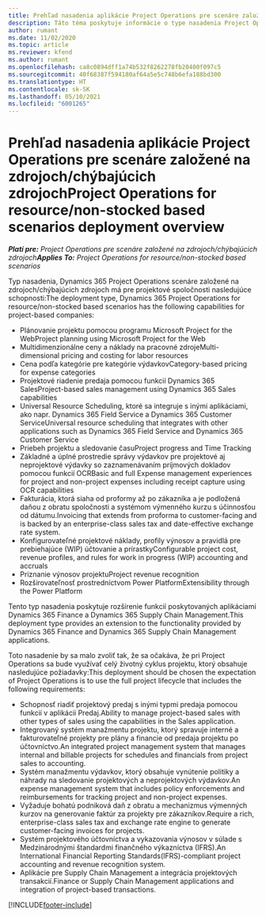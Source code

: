 ```yaml
---
title: Prehľad nasadenia aplikácie Project Operations pre scenáre založené na zdrojoch/chýbajúcich zdrojoch
description: Táto téma poskytuje informácie o type nasadenia Project Operations pre scenáre založené na zdrojoch/chýbajúcich zdrojoch.
author: rumant
ms.date: 11/02/2020
ms.topic: article
ms.reviewer: kfend
ms.author: rumant
ms.openlocfilehash: ca8c0894dff1a74b532f8262278fb20400f097c5
ms.sourcegitcommit: 40f68387f594180af64a5e5c748b6efa188bd300
ms.translationtype: HT
ms.contentlocale: sk-SK
ms.lasthandoff: 05/10/2021
ms.locfileid: "6001265"
---
```

# <a name="project-operations-for-resourcenon-stocked-based-scenarios-deployment-overview"></a><span data-ttu-id="7b0cc-103">Prehľad nasadenia aplikácie Project Operations pre scenáre založené na zdrojoch/chýbajúcich zdrojoch</span><span class="sxs-lookup"><span data-stu-id="7b0cc-103">Project Operations for resource/non-stocked based scenarios deployment overview</span></span>

<span data-ttu-id="7b0cc-104">_**Platí pre:** Project Operations pre scenáre založené na zdrojoch/chýbajúcich zdrojoch_</span><span class="sxs-lookup"><span data-stu-id="7b0cc-104">_**Applies To:** Project Operations for resource/non-stocked based scenarios_</span></span>

<span data-ttu-id="7b0cc-105">Typ nasadenia, Dynamics 365 Project Operations scenáre založené na zdrojoch/chýbajúcich zdrojoch má pre projektové spoločnosti nasledujúce schopnosti:</span><span class="sxs-lookup"><span data-stu-id="7b0cc-105">The deployment type, Dynamics 365 Project Operations for resource/non-stocked based scenarios has the following capabilities for project-based companies:</span></span>

- <span data-ttu-id="7b0cc-106">Plánovanie projektu pomocou programu Microsoft Project for the Web</span><span class="sxs-lookup"><span data-stu-id="7b0cc-106">Project planning using Microsoft Project for the Web</span></span>
- <span data-ttu-id="7b0cc-107">Multidimenzionálne ceny a náklady na pracovné zdroje</span><span class="sxs-lookup"><span data-stu-id="7b0cc-107">Multi-dimensional pricing and costing for labor resources</span></span>
- <span data-ttu-id="7b0cc-108">Cena podľa kategórie pre kategórie výdavkov</span><span class="sxs-lookup"><span data-stu-id="7b0cc-108">Category-based pricing for expense categories</span></span>
- <span data-ttu-id="7b0cc-109">Projektové riadenie predaja pomocou funkcií Dynamics 365 Sales</span><span class="sxs-lookup"><span data-stu-id="7b0cc-109">Project-based sales management using Dynamics 365 Sales capabilities</span></span>
- <span data-ttu-id="7b0cc-110">Universal Resource Scheduling, ktoré sa integruje s inými aplikáciami, ako napr. Dynamics 365 Field Service a Dynamics 365 Customer Service</span><span class="sxs-lookup"><span data-stu-id="7b0cc-110">Universal resource scheduling that integrates with other applications such as Dynamics 365 Field Service and Dynamics 365 Customer Service</span></span>
- <span data-ttu-id="7b0cc-111">Priebeh projektu a sledovanie času</span><span class="sxs-lookup"><span data-stu-id="7b0cc-111">Project progress and Time Tracking</span></span>
- <span data-ttu-id="7b0cc-112">Základné a úplné prostredie správy výdavkov pre projektové aj neprojektové výdavky so zaznamenávaním príjmových dokladov pomocou funkcií OCR</span><span class="sxs-lookup"><span data-stu-id="7b0cc-112">Basic and full Expense management experiences for project and non-project expenses including receipt capture using OCR capabilities</span></span>
- <span data-ttu-id="7b0cc-113">Fakturácia, ktorá siaha od proformy až po zákazníka a je podložená daňou z obratu spoločnosti a systémom výmenného kurzu s účinnosťou od dátumu.</span><span class="sxs-lookup"><span data-stu-id="7b0cc-113">Invoicing that extends from proforma to customer-facing and is backed by an enterprise-class sales tax and date-effective exchange rate system.</span></span>
- <span data-ttu-id="7b0cc-114">Konfigurovateľné projektové náklady, profily výnosov a pravidlá pre prebiehajúce (WIP) účtovanie a prírastky</span><span class="sxs-lookup"><span data-stu-id="7b0cc-114">Configurable project cost, revenue profiles, and rules for work in progress (WIP) accounting and accruals</span></span>
- <span data-ttu-id="7b0cc-115">Priznanie výnosov projektu</span><span class="sxs-lookup"><span data-stu-id="7b0cc-115">Project revenue recognition</span></span>
- <span data-ttu-id="7b0cc-116">Rozširovateľnosť prostredníctvom Power Platform</span><span class="sxs-lookup"><span data-stu-id="7b0cc-116">Extensibility through the Power Platform</span></span>

<span data-ttu-id="7b0cc-117">Tento typ nasadenia poskytuje rozšírenie funkcií poskytovaných aplikáciami Dynamics 365 Finance a Dynamics 365 Supply Chain Management.</span><span class="sxs-lookup"><span data-stu-id="7b0cc-117">This deployment type provides an extension to the functionality provided by Dynamics 365 Finance and Dynamics 365 Supply Chain Management applications.</span></span>

<span data-ttu-id="7b0cc-118">Toto nasadenie by sa malo zvoliť tak, že sa očakáva, že pri Project Operations sa bude využívať celý životný cyklus projektu, ktorý obsahuje nasledujúce požiadavky:</span><span class="sxs-lookup"><span data-stu-id="7b0cc-118">This deployment should be chosen the expectation of Project Operations is to use the full project lifecycle that includes the following requirements:</span></span>

- <span data-ttu-id="7b0cc-119">Schopnosť riadiť projektový predaj s inými typmi predaja pomocou funkcií v aplikácii Predaj.</span><span class="sxs-lookup"><span data-stu-id="7b0cc-119">Ability to manage project-based sales with other types of sales using the capabilities in the Sales application.</span></span>
- <span data-ttu-id="7b0cc-120">Integrovaný systém manažmentu projektu, ktorý spravuje interné a fakturovateľné projekty pre plány a financie od predaja projektu po účtovníctvo.</span><span class="sxs-lookup"><span data-stu-id="7b0cc-120">An integrated project management system that manages internal and billable projects for schedules and financials from project sales to accounting.</span></span>
- <span data-ttu-id="7b0cc-121">Systém manažmentu výdavkov, ktorý obsahuje vynútenie politiky a náhrady na sledovanie projektových a neprojektových výdavkov.</span><span class="sxs-lookup"><span data-stu-id="7b0cc-121">An expense management system that includes policy enforcements and reimbursements for tracking project and non-project expenses.</span></span>
- <span data-ttu-id="7b0cc-122">Vyžaduje bohatú podniková daň z obratu a mechanizmus výmenných kurzov na generovanie faktúr za projekty pre zákazníkov.</span><span class="sxs-lookup"><span data-stu-id="7b0cc-122">Require a rich, enterprise-class sales tax and exchange rate engine to generate customer-facing invoices for projects.</span></span>
- <span data-ttu-id="7b0cc-123">Systém projektového účtovníctva a vykazovania výnosov v súlade s Medzinárodnými štandardmi finančného výkazníctva (IFRS).</span><span class="sxs-lookup"><span data-stu-id="7b0cc-123">An International Financial Reporting Standards(IFRS)-compliant project accounting and revenue recognition system.</span></span>
- <span data-ttu-id="7b0cc-124">Aplikácie pre Supply Chain Management a integrácia projektových transakcií.</span><span class="sxs-lookup"><span data-stu-id="7b0cc-124">Finance or Supply Chain Management applications and integration of project-based transactions.</span></span>


[!INCLUDE[footer-include](../includes/footer-banner.md)]
